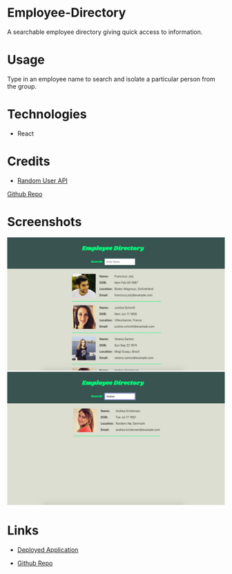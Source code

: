 # Employee-Directory
A searchable employee directory giving quick access to information.

# Usage
Type in an employee name to search and isolate a particular person from the group.

# Technologies
* React

# Credits
* [Random User API](https://randomuser.me/api/) 

[Github Repo](https://github.com/ryansparker/employee-directory)

# Screenshots 
![alt text](/public/employee-directory1.jpg)
![alt text](/public/employee-directory2.jpg)

# Links
* [Deployed Application](https://ryansparker.github.io/employee-directory/)

* [Github Repo](https://github.com/ryansparker/employee-directory)